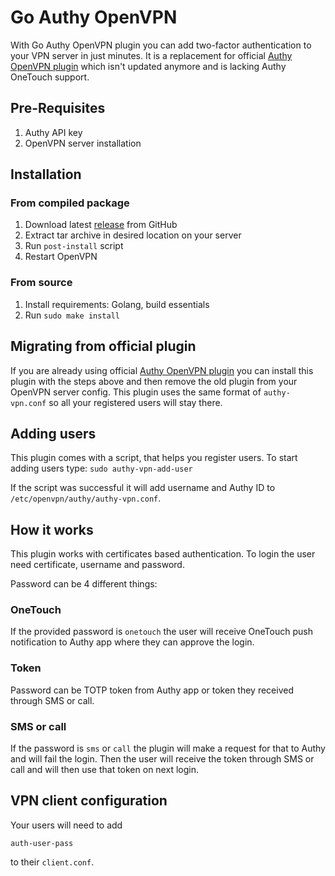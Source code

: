 # Go Authy OpenVPN

With Go Authy OpenVPN plugin you can add two-factor authentication to your VPN server in just minutes.
It is a replacement for official [Authy OpenVPN plugin](https://github.com/authy/authy-openvpn) 
which isn't updated anymore and is lacking Authy OneTouch support.


## Pre-Requisites

1. Authy API key
2. OpenVPN server installation


## Installation

### From compiled package

1. Download latest [release](https://github.com/3fs/go-authy-openvpn/releases) from GitHub
2. Extract tar archive in desired location on your server
3. Run `post-install` script
4. Restart OpenVPN

### From source

1. Install requirements: Golang, build essentials
2. Run `sudo make install`


## Migrating from official plugin

If you are already using official [Authy OpenVPN plugin](https://github.com/authy/authy-openvpn) you can
install this plugin with the steps above and then remove the old plugin from your OpenVPN server config.
This plugin uses the same format of `authy-vpn.conf` so all your registered users will stay there.

## Adding users

This plugin comes with a script, that helps you register users.
To start adding users type: `sudo authy-vpn-add-user`

If the script was successful it will add username and Authy ID to `/etc/openvpn/authy/authy-vpn.conf`.

## How it works

This plugin works with certificates based authentication. To login the user need certificate, username and password.

Password can be 4 different things:

### OneTouch

If the provided password is `onetouch` the user will receive OneTouch push notification to Authy app where they can approve the login.

### Token

Password can be TOTP token from Authy app or token they received through SMS or call.

### SMS or call

If the password is `sms` or `call` the plugin will make a request for that to Authy and will fail the login.
Then the user will receive the token through SMS or call and will then use that token on next login.

## VPN client configuration

Your users will need to add

```
auth-user-pass
```

to their `client.conf`. 
